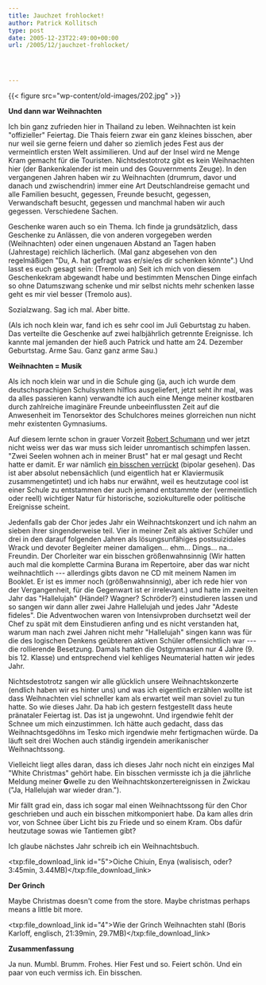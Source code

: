 ```yaml
---
title: Jauchzet frohlocket!
author: Patrick Kollitsch
type: post
date: 2005-12-23T22:49:00+00:00
url: /2005/12/jauchzet-frohlocket/




---
```

{{< figure src="wp-content/old-images/202.jpg" >}}

**Und dann war Weihnachten**

Ich bin ganz zufrieden hier in Thailand zu leben. Weihnachten ist kein "offizieller" Feiertag. Die Thais feiern zwar ein ganz kleines bisschen, aber nur weil sie gerne feiern und daher so ziemlich jedes Fest aus der vermeintlich ersten Welt assimilieren. Und auf der Insel wird ne Menge Kram gemacht für die Touristen. Nichtsdestotrotz gibt es kein Weihnachten hier (der Bankenkalender ist mein und des Gouvernments Zeuge). In den vergangenen Jahren haben wir zu Weihnachten (drumrum, davor und danach und zwischendrin) immer eine Art Deutschlandreise gemacht und alle Familien besucht, gegessen, Freunde besucht, gegessen, Verwandschaft besucht, gegessen und manchmal haben wir auch gegessen. Verschiedene Sachen.

Geschenke waren auch so ein Thema. Ich finde ja grundsätzlich, dass Geschenke zu Anlässen, die von anderen vorgegeben werden (Weihnachten) oder einen ungenauen Abstand an Tagen haben (Jahrestage) reichlich lächerlich. (Mal ganz abgesehen von den regelmäßigen "Du, A. hat gefragt was er/sie/es dir schenken könnte".) Und lasst es euch gesagt sein: (Tremolo an) Seit ich mich von diesem Geschenkekram abgewandt habe und bestimmten Menschen Dinge einfach so ohne Datumszwang schenke und mir selbst nichts mehr schenken lasse geht es mir viel besser (Tremolo aus). 

Sozialzwang. Sag ich mal. Aber bitte.

(Als ich noch klein war, fand ich es sehr cool im Juli Geburtstag zu haben. Das verteilte die Geschenke auf zwei halbjährlich getrennte Ereignisse. Ich kannte mal jemanden der hieß auch Patrick und hatte am 24. Dezember Geburtstag. Arme Sau. Ganz ganz arme Sau.)

**Weihnachten = Musik**

Als ich noch klein war und in die Schule ging (ja, auch ich wurde dem deutschsprachigen Schulsystem hilflos ausgeliefert, jetzt seht ihr mal, was da alles passieren kann) verwandte ich auch eine Menge meiner kostbaren durch zahlreiche imaginäre Freunde unbeeinflussten Zeit auf die Anwesenheit im Tenorsektor des Schulchores meines glorreichen nun nicht mehr existenten Gymnasiums. 

Auf diesem lernte schon in grauer Vorzeit [Robert Schumann][1] und wer jetzt nicht weiss wer das war muss sich leider unromantisch schimpfen lassen. "Zwei Seelen wohnen ach in meiner Brust" hat er mal gesagt und Recht hatte er damit. Er war nämlich [ein bisschen verrückt][2] (bipolar gesehen). Das ist aber absolut nebensächlich (und eigentlich hat er Klaviermusik zusammengetintet) und ich habs nur erwähnt, weil es heutzutage cool ist einer Schule zu entstammen der auch jemand entstammte der (vermeintlich oder reell) wichtiger Natur für historische, soziokulturelle oder politische Ereignisse scheint. 

Jedenfalls gab der Chor jedes Jahr ein Weihnachtskonzert und ich nahm an sieben ihrer singenderweise teil. Vier in meiner Zeit als aktiver Schüler und drei in den darauf folgenden Jahren als lösungsunfähiges postsuizidales Wrack und devoter Begleiter meiner damaligen... ehm... Dings... na... Freundin. Der Chorleiter war ein bisschen größenwahnsinnig (Wir hatten auch mal die komplette Carmina Burana im Repertoire, aber das war nicht weihnachtlich --- allerdings gibts davon ne CD mit meinem Namen im Booklet. Er ist es immer noch (größenwahnsinnig), aber ich rede hier von der Vergangenheit, für die Gegenwart ist er irrelevant.) und hatte im zweiten Jahr das "Hallelujah" (Händel? Wagner? Schröder?) einstudieren lassen und so sangen wir dann aller zwei Jahre Hallelujah und jedes Jahr "Adeste fideles". Die Adventwochen waren von Intensivproben durchsetzt weil der Chef zu spät mit dem Einstudieren anfing und es nicht verstanden hat, warum man nach zwei Jahren nicht mehr "Hallelujah" singen kann was für die des logischen Denkens geübteren aktiven Schüler offensichtlich war --- die rollierende Besetzung. Damals hatten die Ostgymnasien nur 4 Jahre (9. bis 12. Klasse) und entsprechend viel kehliges Neumaterial hatten wir jedes Jahr.

Nichtsdestotrotz sangen wir alle glücklich unsere Weihnachtskonzerte (endlich haben wir es hinter uns) und was ich eigentlich erzählen wollte ist dass Weihnachten viel schneller kam als erwartet weil man soviel zu tun hatte. So wie dieses Jahr. Da hab ich gestern festgestellt dass heute pränataler Feiertag ist. Das ist ja ungewohnt. Und irgendwie fehlt der Schnee um mich einzustimmen. Ich hätte auch gedacht, dass das Weihnachtsgedöhns im Tesko mich irgendwie mehr fertigmachen würde. Da läuft seit drei Wochen auch ständig irgendein amerikanischer Weihnachtssong.

Vielleicht liegt alles daran, dass ich dieses Jahr noch nicht ein einziges Mal "White Christmas" gehört habe. Ein bisschen vermisste ich ja die jährliche Meldung meiner **G**welle zu den Weihnachtskonzertereignissen in Zwickau ("Ja, Hallelujah war wieder dran.").

Mir fällt grad ein, dass ich sogar mal einen Weihnachtssong für den Chor geschrieben und auch ein bisschen mitkomponiert habe. Da kam alles drin vor, von Schnee über Licht bis zu Friede und so einem Kram. Obs dafür heutzutage sowas wie Tantiemen gibt?

Ich glaube nächstes Jahr schreib ich ein Weihnachtsbuch.

<txp:file\_download\_link id="5">Oiche Chiuin, Enya (walisisch, oder? 3:45min, 3.44MB)</txp:file\_download\_link>

**Der Grinch**

Maybe Christmas doesn't come from the store. Maybe christmas perhaps means a little bit more.

<txp:file\_download\_link id="4">Wie der Grinch Weihnachten stahl (Boris Karloff, englisch, 21:39min, 29.7MB)</txp:file\_download\_link>

**Zusammenfassung**

Ja nun. Mumbl. Brumm. Frohes. Hier Fest und so. Feiert schön. Und ein paar von euch vermiss ich. Ein bisschen.

 [1]: http://de.wikipedia.org/wiki/Robert_Schumann
 [2]: http://de.wikipedia.org/wiki/Bipolare_St%C3%B6rung
